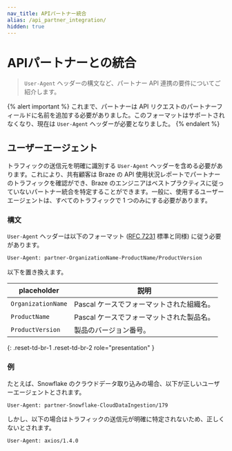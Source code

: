 ```yaml
---
nav_title: APIパートナー統合
alias: /api_partner_integration/
hidden: true
---
```


# APIパートナーとの統合

> `User-Agent` ヘッダーの構文など、パートナー API 連携の要件についてご紹介します。

{% alert important %}
これまで、パートナーは API リクエストのパートナーフィールドに名前を追加する必要がありました。このフォーマットはサポートされなくなり、現在は `User-Agent` ヘッダーが必要となりました。
{% endalert %}

## ユーザーエージェント

トラフィックの送信元を明確に識別する `User-Agent` ヘッダーを含める必要があります。これにより、共有顧客は Braze の API 使用状況レポートでパートナーのトラフィックを確認ができ、Braze のエンジニアはベストプラクティスに従っていないパートナー統合を特定することができます。一般に、使用するユーザーエージェントは、すべてのトラフィックで 1 つのみにする必要があります。

### 構文

`User-Agent` ヘッダーは以下のフォーマット ([RFC 7231](https://datatracker.ietf.org/doc/html/rfc7231#page-46) 標準と同様) に従う必要があります。

```bash
User-Agent: partner-OrganizationName-ProductName/ProductVersion
```

以下を置き換えます。

| placeholder | 説明 |
|-------------|-------------|
| `OrganizationName` | Pascal ケースでフォーマットされた組織名。 |
| `ProductName` | Pascal ケースでフォーマットされた製品名。 |
| `ProductVersion` | 製品のバージョン番号。 |
{: .reset-td-br-1 .reset-td-br-2 role="presentation" }

### 例

たとえば、Snowflake のクラウドデータ取り込みの場合、以下が正しいユーザーエージェントとされます。

```bash
User-Agent: partner-Snowflake-CloudDataIngestion/179
```

しかし、以下の場合はトラフィックの送信元が明確に特定されないため、正しくないとされます。

```bash
User-Agent: axios/1.4.0
``` 
